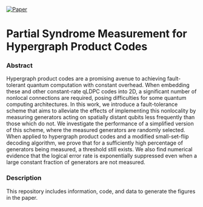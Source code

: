 [![Paper](https://img.shields.io/badge/paper-arXiv%3A1912.12002-B31B1B.svg)](https://arxiv.org/abs/2306.17122)

# Partial Syndrome Measurement for Hypergraph Product Codes

### Abstract
Hypergraph product codes are a promising avenue to achieving fault-tolerant quantum computation with constant overhead. When embedding these and other constant-rate qLDPC codes into 2D, a significant number of nonlocal connections are required, posing difficulties for some quantum computing architectures. In this work, we introduce a fault-tolerance scheme that aims to alleviate the effects of implementing this nonlocality by measuring generators acting on spatially distant qubits less frequently than those which do not. We investigate the performance of a simplified version of this scheme, where the measured generators are randomly selected. When applied to hypergraph product codes and a modified small-set-flip decoding algorithm, we prove that for a sufficiently high percentage of generators being measured, a threshold still exists. We also find numerical evidence that the logical error rate is exponentially suppressed even when a large constant fraction of generators are not measured.

### Description
This repository includes information, code, and data to generate the figures in the paper.